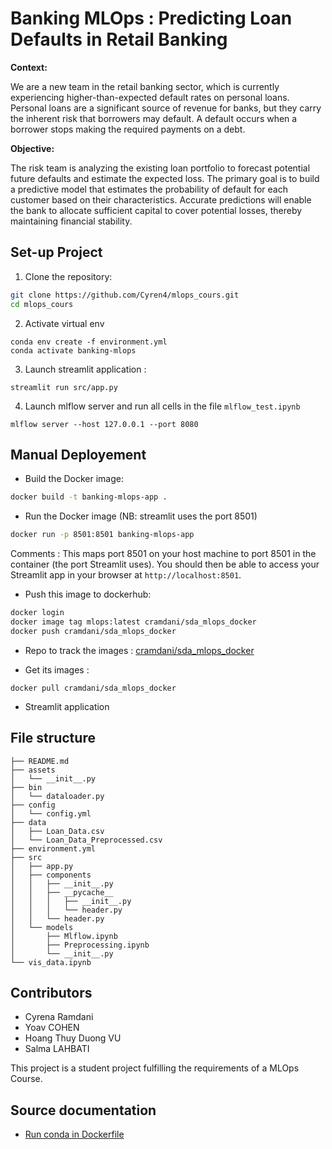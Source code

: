 # Banking MLOps : Predicting Loan Defaults in Retail Banking

**Context:**

We are a new team in the retail banking sector, which is currently experiencing higher-than-expected default rates on personal loans. Personal loans are a significant source of revenue for banks, but they carry the inherent risk that borrowers may default. A default occurs when a borrower stops making the required payments on a debt.

**Objective:**

The risk team is analyzing the existing loan portfolio to forecast potential future defaults and estimate the expected loss. The primary goal is to build a predictive model that estimates the probability of default for each customer based on their characteristics. Accurate predictions will enable the bank to allocate sufficient capital to cover potential losses, thereby maintaining financial stability.


## Set-up Project 

1.  Clone the repository:

```bash
git clone https://github.com/Cyren4/mlops_cours.git
cd mlops_cours
```

2.  Activate virtual env
```shell
conda env create -f environment.yml
conda activate banking-mlops
```

3.  Launch streamlit application : 
```
streamlit run src/app.py
```

4. Launch mlflow server and run all cells in the file `mlflow_test.ipynb`
```shell
mlflow server --host 127.0.0.1 --port 8080
```


## Manual Deployement 

- Build the Docker image: 
```bash
docker build -t banking-mlops-app .
```

- Run the Docker image (NB: streamlit uses the port 8501)
```bash
docker run -p 8501:8501 banking-mlops-app
```

Comments : This maps port 8501 on your host machine to port 8501 in the container (the port Streamlit uses). You should then be able to access your Streamlit app in your browser at ``http://localhost:8501``.

- Push this image to dockerhub: 
```bash
docker login 
docker image tag mlops:latest cramdani/sda_mlops_docker
docker push cramdani/sda_mlops_docker  
```

- Repo to track the images : [cramdani/sda_mlops_docker](https://hub.docker.com/r/cramdani/sda_mlops_docker) 

- Get its images  : 
```shell
docker pull cramdani/sda_mlops_docker
```

- Streamlit application 


## File structure 
```
├── README.md
├── assets
│   └── __init__.py
├── bin
│   └── dataloader.py
├── config
│   └── config.yml
├── data
│   ├── Loan_Data.csv
│   └── Loan_Data_Preprocessed.csv
├── environment.yml
├── src
│   ├── app.py
│   ├── components
│   │   ├── __init__.py
│   │   ├── __pycache__
│   │   │   ├── __init__.py
│   │   │   └── header.py
│   │   └── header.py
│   └── models
│       ├── Mlflow.ipynb
│       ├── Preprocessing.ipynb
│       └── __init__.py
└── vis_data.ipynb
```

## Contributors 
- Cyrena Ramdani
- Yoav COHEN
- Hoang Thuy Duong VU
- Salma LAHBATI



This project is a student project fulfilling the requirements of a MLOps Course.


## Source documentation
- [Run conda in Dockerfile](https://pythonspeed.com/articles/activate-conda-dockerfile/) 